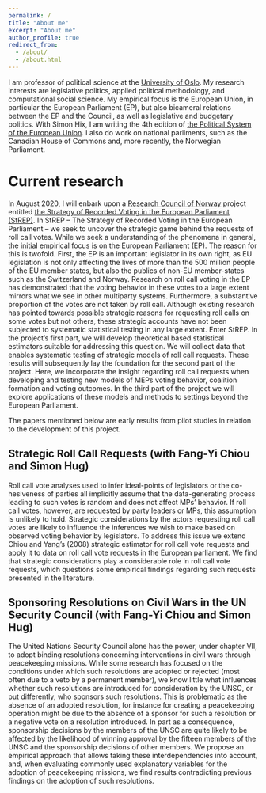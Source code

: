 ```yaml
---
permalink: /
title: "About me"
excerpt: "About me"
author_profile: true
redirect_from: 
  - /about/
  - /about.html
---
```


I am professor of political science at the [University of Oslo](https://www.sv.uio.no/isv/english/). My research interests are legislative politics, applied political methodology, and computational social science. My empirical focus is the European Union, in particular the European Parliament (EP), but also bicameral relations between the EP and the Council, as well as legislative and budgetary politics. With Simon Hix, I am writing the 4th edition of [the Political System of the European Union](https://www.macmillanihe.com/page/detail/The-Political-System-of-the-European-Union/?K=9780230249813). I also do work on national parliments, such as the Canadian House of Commons and, more recently, the Norwegian Parliament. 

Current research
======

In August 2020, I will enbark upon a [Research Council of Norway](https://www.forskningsradet.no/om-forskningsradet/programmer/fripro/) project entitled [the Strategy of Recorded Voting in the European Parliament (StREP)](https://www.sv.uio.no/isv/english/research/projects/StREP/index.html). In StREP – The Strategy of Recorded Voting in the European Parliament – we seek to uncover the strategic game behind the requests of roll call votes. While we seek a understanding of the phenomena in general, the initial empirical focus is on the European Parliament (EP). The reason for this is twofold. First, the EP is an important legislator in its own right, as EU legislation is not only affecting the lives of more than the 500 million people of the EU member states, but also the publics of non-EU member-states such as the Switzerland and Norway. Research on roll call voting in the EP has demonstrated that the voting behavior in these votes to a large extent mirrors what we see in other multiparty systems. Furthermore, a substantive proportion of the votes are not taken by roll call. Although existing research has pointed towards possible strategic reasons for requesting roll calls on some votes but not others, these strategic accounts have not been subjected to systematic statistical testing in any large extent.
Enter StREP. In the project’s first part, we will develop theoretical based statistical estimators suitable for addressing this question. We will collect data that enables systematic testing of strategic models of roll call requests. These results will subsequently lay the foundation for the second part of the project. Here, we incorporate the insight regarding roll call requests when developing and testing new models of MEPs voting behavior, coalition formation and voting outcomes. In the third part of the project we will explore applications of these models and methods to settings beyond the European Parliament.

The papers mentioned below are early results from pilot studies in relation to the development of this project. 

## Strategic Roll Call Requests (with Fang-Yi Chiou and Simon Hug)
Roll call vote analyses used to infer ideal-points of legislators or the co- hesiveness of parties all implicitly assume that the data-generating process leading to such votes is random and does not affect MPs’ behavior. If roll call votes, however, are requested by party leaders or MPs, this assumption is unlikely to hold. Strategic considerations by the actors requesting roll call votes are likely to influence the inferences we wish to make based on observed voting behavior by legislators. To address this issue we extend Chiou and Yang’s (2008) strategic estimator for roll call vote requests and apply it to data on roll call vote requests in the European parliament. We find that strategic considerations play a considerable role in roll call vote requests, which questions some empirical findings regarding such requests presented in the literature.

## Sponsoring Resolutions on Civil Wars in the UN Security Council (with Fang-Yi Chiou and Simon Hug)
 The United Nations Security Council alone has the power, under chapter VII, to adopt binding resolutions concerning interventions in civil wars through peacekeeping missions. While some research has focused on the conditions under which such resolutions are adopted or rejected (most often due to a veto by a permanent member), we know little what influences whether such resolutions are introduced for consideration by the UNSC, or put differently, who sponsors such resolutions. This is problematic as the absence of an adopted resolution, for instance for creating a peacekeeping operation might be due to the absence of a sponsor for such a resolution or a negative vote on a resolution introduced. In part as a consequence, sponsorship decisions by the members of the UNSC are quite likely to  be affected by the likelihood of winning approval by the fifteen members of the UNSC and the sponsorship decisions of other
 members. We propose an empirical approach that allows taking these interdependencies into account, and, when evaluating commonly used explanatory variables for the adoption of peacekeeping missions, we find results contradicting previous findings on the adoption of such resolutions.





